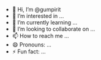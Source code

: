 - 👋 Hi, I’m @gumpirit
- 👀 I’m interested in ...
- 🌱 I’m currently learning ...
- 💞️ I’m looking to collaborate on ...
- 📫 How to reach me ...
- 😄 Pronouns: ...
- ⚡ Fun fact: ...

<!---
gumpirit/gumpirit is a ✨ special ✨ repository because its `README.md` (this file) appears on your GitHub profile.
You can click the Preview link to take a look at your changes.
--->

